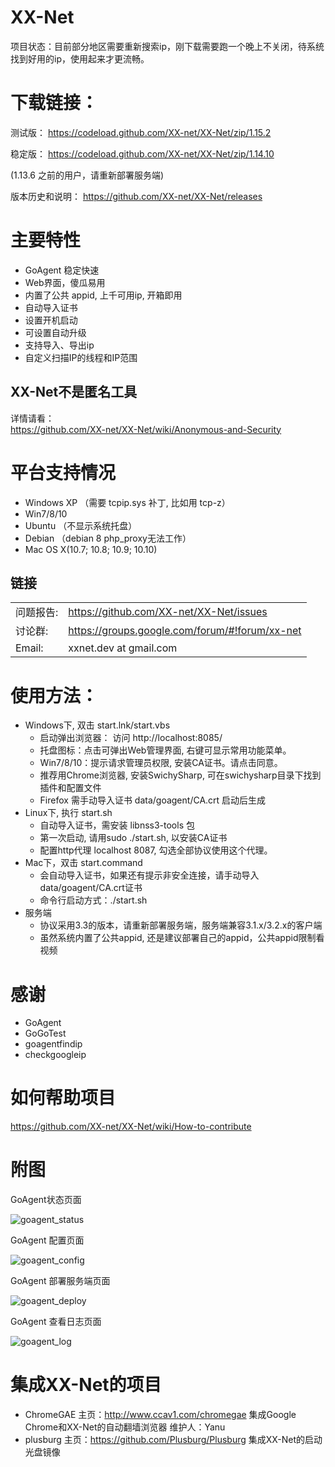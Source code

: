 XX-Net
========
项目状态：目前部分地区需要重新搜索ip，刚下载需要跑一个晚上不关闭，待系统找到好用的ip，使用起来才更流畅。


下载链接：
==========
测试版：
https://codeload.github.com/XX-net/XX-Net/zip/1.15.2

稳定版：
https://codeload.github.com/XX-net/XX-Net/zip/1.14.10

(1.13.6 之前的用户，请重新部署服务端)


版本历史和说明： https://github.com/XX-net/XX-Net/releases
   
  
  

主要特性
========
* GoAgent 稳定快速
* Web界面，傻瓜易用
* 内置了公共 appid, 上千可用ip, 开箱即用
* 自动导入证书
* 设置开机启动
* 可设置自动升级
* 支持导入、导出ip
* 自定义扫描IP的线程和IP范围

## XX-Net不是匿名工具 
详情请看：  
https://github.com/XX-net/XX-Net/wiki/Anonymous-and-Security


平台支持情况
================
* Windows XP （需要 tcpip.sys 补丁, 比如用 tcp-z）
* Win7/8/10
* Ubuntu （不显示系统托盘）
* Debian （debian 8 php_proxy无法工作）
* Mac OS X(10.7; 10.8; 10.9; 10.10)

## 链接
|   |   |
| --------   | :----  |
|问题报告:  |https://github.com/XX-net/XX-Net/issues|
|讨论群:  |https://groups.google.com/forum/#!forum/xx-net|
|Email:   |xxnet.dev at gmail.com|

使用方法：
========
* Windows下, 双击 start.lnk/start.vbs
  - 启动弹出浏览器： 访问 http://localhost:8085/
  - 托盘图标：点击可弹出Web管理界面, 右键可显示常用功能菜单。
  - Win7/8/10：提示请求管理员权限, 安装CA证书。请点击同意。
  - 推荐用Chrome浏览器, 安装SwichySharp, 可在swichysharp目录下找到插件和配置文件
  - Firefox 需手动导入证书 data/goagent/CA.crt 启动后生成
* Linux下, 执行 start.sh
  - 自动导入证书，需安装 libnss3-tools 包
  - 第一次启动, 请用sudo ./start.sh, 以安装CA证书
  - 配置http代理 localhost 8087, 勾选全部协议使用这个代理。
* Mac下，双击 start.command
  - 会自动导入证书，如果还有提示非安全连接，请手动导入data/goagent/CA.crt证书
  - 命令行启动方式：./start.sh
* 服务端
  - 协议采用3.3的版本，请重新部署服务端，服务端兼容3.1.x/3.2.x的客户端
  - 虽然系统内置了公共appid, 还是建议部署自己的appid，公共appid限制看视频

感谢
=========
* GoAgent
* GoGoTest
* goagentfindip
* checkgoogleip


如何帮助项目
==========
https://github.com/XX-net/XX-Net/wiki/How-to-contribute


附图
======

GoAgent状态页面

![goagent_status](https://cloud.githubusercontent.com/assets/10395528/5849287/f71c62fc-a1b9-11e4-9ae0-b33fc78ed5fd.png)

GoAgent 配置页面

![goagent_config](https://cloud.githubusercontent.com/assets/10395528/5849285/f68ac84c-a1b9-11e4-808a-5ec78f2fd3af.png)

GoAgent 部署服务端页面

![goagent_deploy](https://cloud.githubusercontent.com/assets/10395528/5849286/f6e81dda-a1b9-11e4-94f8-2b9d2492bd39.png)

GoAgent 查看日志页面

![goagent_log](https://cloud.githubusercontent.com/assets/10395528/5849288/f72138cc-a1b9-11e4-94df-d0b7ab160f0c.png)

集成XX-Net的项目
===============
* ChromeGAE
  主页：http://www.ccav1.com/chromegae
  集成Google Chrome和XX-Net的自动翻墙浏览器
  维护人：Yanu
* plusburg
  主页：https://github.com/Plusburg/Plusburg
  集成XX-Net的启动光盘镜像
